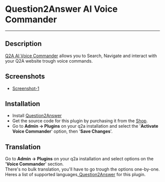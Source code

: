 # Question2Answer AI Voice Commander #

----------

## Description ##

[Q2A AI Voice Commander](https://heliochun.github.io/shop/) allows you to Search, Navigate and interact with your Q2A website trough voice commands.  


## Screenshots ##

- [Screenshot-1](https://raw.githubusercontent.com/heliochun/q2a-badges/master/screenshots/new-features-2.png)


## Installation ##

- Install [Question2Answer](http://www.question2answer.org/install.php)
- Get the source code for this plugin by purchasing it from the [Shop](https://heliochun.github.io/shop/).
- Go to **Admin -> Plugins** on your q2a installation and select the '**Activate Voice Commander**' option, then '**Save Changes**'.


## Translation ##

Go to **Admin -> Plugins** on your q2a installation and select options on the '**Voice Commander**' section.  
There's no bulk translation, you'll have to go trough the options one-by-one.  
Heres a list of supported languages_[Question2Answer](https://github.com/heliochun/q2a-voice-commander/blob/master/docs/supported-languages.md) for this plugin.

